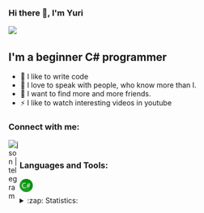 ### Hi there 👋, I'm Yuri

![](https://komarev.com/ghpvc/?username=litolax)

## I'm a beginner C# programmer
- 💪 I like to write code
- 🎉 I love to speak with people, who know more than I.
- 🥅 I want to find more and more friends.
- ⚡ I like to watch interesting videos in youtube

### Connect with me:

[<img align="left" alt="json | telegram" width="22px" src="https://cdn.jsdelivr.net/npm/simple-icons@v3/icons/telegram.svg" />][telegram]

<br />

### Languages and Tools:

<img align="left" alt="React" width="26px" src="https://raw.githubusercontent.com/github/explore/80688e429a7d4ef2fca1e82350fe8e3517d3494d/topics/csharp/csharp.png" />


<br />
<br />

<details>
  <summary>:zap: Statistics:</summary>
   <img align="left" alt="codeSTACKr's GitHub Stats" src="https://github-readme-stats.vercel.app/api/top-langs/?username=litolax&layout=compact" />
    <br />
    <img align="left" alt="codeSTACKr's GitHub Stats" src="https://github-readme-stats.vercel.app/api?username=litolax&show_icons=true&theme=radical)" />
</details>



[telegram]: https://t.me/litolax
